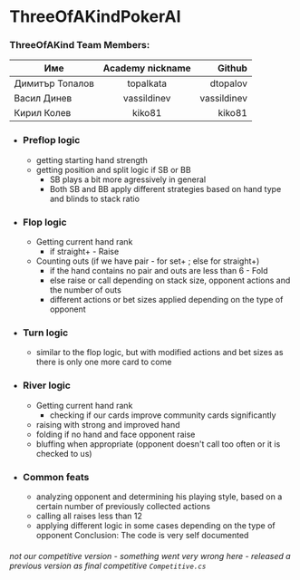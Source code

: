 # ThreeOfAKindPokerAI

### ThreeOfAKind Team Members:

| Име     | Academy nickname       | Github  |
| ------------- |:-------------:| -----:|
| Димитър Топалов  | topalkata | dtopalov  |
| Васил Динев    | vassildinev      |   vassildinev |
| Кирил Колев| kiko81     |    kiko81 |

 * ### Preflop logic
     * getting starting hand strength
     * getting position and split logic if SB or BB 
        * SB plays a bit more agressively in general
        * Both SB and BB apply different strategies based on hand type and blinds to stack ratio
 * ### Flop logic
    * Getting current hand rank
        * if straight+ - Raise
    * Counting outs (if we have pair - for set+ ; else for straight+)
        * if the hand contains no pair and outs are less than 6 - Fold
        * else raise or call depending on stack size, opponent actions and the number of outs
        * different actions or bet sizes applied depending on the type of opponent
 * ### Turn logic
    * similar to the flop logic, but with modified actions and bet sizes as there is only one more card to come
 * ### River logic
     * Getting current hand rank
        * checking if our cards improve community cards significantly
     * raising with strong and improved hand
     * folding if no hand and face opponent raise
     * bluffing when appropriate (opponent doesn't call too often or it is checked to us)
 * ### Common feats
    * analyzing opponent and determining his playing style, based on a certain number of previously collected actions
    * calling all raises less than 12
    * applying different logic in some cases depending on the type of opponent
Conclusion: The code is very self documented
###### not our competitive version - something went very wrong here - released a previous version as final competitive `Competitive.cs`
